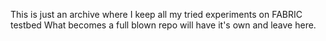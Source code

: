 This is just an archive where I keep all my tried experiments on FABRIC testbed
What becomes a full blown repo will have it's own and leave here.
